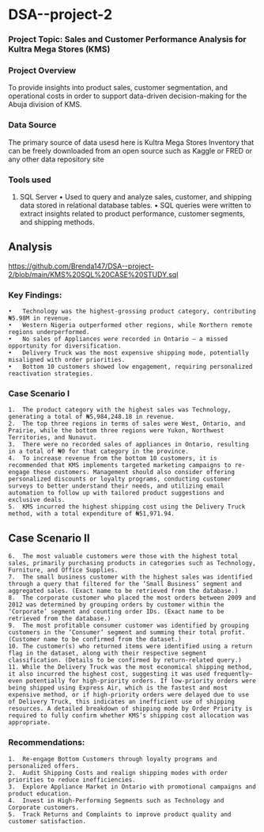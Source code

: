 # DSA--project-2

### Project Topic: Sales and Customer Performance Analysis for Kultra Mega Stores (KMS)

### Project Overview
To provide insights into product sales, customer segmentation, and operational costs in order to support data-driven decision-making for the Abuja division of KMS.

### Data Source
The primary source of data usesd here is Kultra Mega Stores Inventory that can be freely downloaded from an open source such as Kaggle or FRED or any other data repository site

### Tools used
1.	SQL Server
	•	Used to query and analyze sales, customer, and shipping data stored in relational database tables.
	•	SQL queries were written to extract insights related to product performance, customer segments, and shipping methods.

## Analysis
https://github.com/Brenda147/DSA--project-2/blob/main/KMS%20SQL%20CASE%20STUDY.sql

### Key Findings:
	•	Technology was the highest-grossing product category, contributing ₦5.98M in revenue.
	•	Western Nigeria outperformed other regions, while Northern remote regions underperformed.
	•	No sales of Appliances were recorded in Ontario – a missed opportunity for diversification.
	•	Delivery Truck was the most expensive shipping mode, potentially misaligned with order priorities.
	•	Bottom 10 customers showed low engagement, requiring personalized reactivation strategies.

### Case Scenario I
	1.	The product category with the highest sales was Technology, generating a total of ₦5,984,248.18 in revenue.
	2.	The top three regions in terms of sales were West, Ontario, and Prairie, while the bottom three regions were Yukon, Northwest Territories, and Nunavut.
	3.	There were no recorded sales of appliances in Ontario, resulting in a total of ₦0 for that category in the province.
	4.	To increase revenue from the bottom 10 customers, it is recommended that KMS implements targeted marketing campaigns to re-engage these customers. Management should also consider offering personalized discounts or loyalty programs, conducting customer surveys to better understand their needs, and utilizing email automation to follow up with tailored product suggestions and exclusive deals.
	5.	KMS incurred the highest shipping cost using the Delivery Truck method, with a total expenditure of ₦51,971.94.

## Case Scenario II
	6.	The most valuable customers were those with the highest total sales, primarily purchasing products in categories such as Technology, Furniture, and Office Supplies.
	7.	The small business customer with the highest sales was identified through a query that filtered for the ‘Small Business’ segment and aggregated sales. (Exact name to be retrieved from the database.)
	8.	The corporate customer who placed the most orders between 2009 and 2012 was determined by grouping orders by customer within the ‘Corporate’ segment and counting order IDs. (Exact name to be retrieved from the database.)
	9.	The most profitable consumer customer was identified by grouping customers in the ‘Consumer’ segment and summing their total profit. (Customer name to be confirmed from the dataset.)
	10.	The customer(s) who returned items were identified using a return flag in the dataset, along with their respective segment classification. (Details to be confirmed by return-related query.)
	11.	While the Delivery Truck was the most economical shipping method, it also incurred the highest cost, suggesting it was used frequently—even potentially for high-priority orders. If low-priority orders were being shipped using Express Air, which is the fastest and most expensive method, or if high-priority orders were delayed due to use of Delivery Truck, this indicates an inefficient use of shipping resources. A detailed breakdown of shipping mode by Order Priority is required to fully confirm whether KMS’s shipping cost allocation was appropriate.

### Recommendations:
	1.	Re-engage Bottom Customers through loyalty programs and personalized offers.
	2.	Audit Shipping Costs and realign shipping modes with order priorities to reduce inefficiencies.
	3.	Explore Appliance Market in Ontario with promotional campaigns and product education.
	4.	Invest in High-Performing Segments such as Technology and Corporate customers.
	5.	Track Returns and Complaints to improve product quality and customer satisfaction.

 


